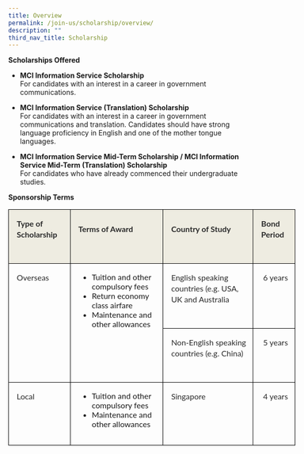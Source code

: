 ```yaml
---
title: Overview
permalink: /join-us/scholarship/overview/
description: ""
third_nav_title: Scholarship
---
```

**Scholarships Offered**

*   **MCI Information Service Scholarship**  
    For candidates with an interest in a career in government communications.
*   **MCI Information Service (Translation) Scholarship**  
    For candidates with an interest in a career in government communications and translation. Candidates should have strong language proficiency in English and one of the mother tongue languages.&nbsp;

*   **MCI Information Service Mid-Term Scholarship / MCI Information Service Mid-Term (Translation) Scholarship**  
    For candidates who have already commenced their undergraduate studies.&nbsp;

**Sponsorship Terms**

<table style="box-sizing: border-box; font-family: Lato, sans-serif; border-collapse: collapse; outline: 0px !important; width: 580px; margin-left: 0px !important; margin-right: 0px !important; border: none;" width="100%" cellpadding="0" cellspacing="0" border="1"><tbody style="box-sizing: border-box; font-family: Lato, sans-serif; outline: 0px !important;"><tr style="box-sizing: border-box; font-family: Lato, sans-serif; outline: 0px !important;"><td style="box-sizing: border-box; font-family: Lato, sans-serif; outline: 0px !important; font-size: 16px; border: 1pt solid windowtext; padding: 12.75pt 7.5pt 12.75pt 12pt; background: rgb(238, 236, 225);"><p style="box-sizing: border-box; font-family: Lato, sans-serif; margin-top: 0px; margin-bottom: 30px !important; outline: 0px !important; background-color: transparent; color: rgb(42, 42, 42); line-height: 22px; font-size: 16px;"><strong style="box-sizing: border-box; font-family: Lato, sans-serif; font-weight: bolder; outline: 0px !important;">Type of Scholarship</strong></p></td><td style="box-sizing: border-box; font-family: Lato, sans-serif; outline: 0px !important; font-size: 16px; border-top: 1pt solid windowtext; border-right: 1pt solid windowtext; border-bottom: 1pt solid windowtext; border-left: none; padding: 12.75pt 7.5pt 12.75pt 12pt; background: rgb(238, 236, 225);"><p style="box-sizing: border-box; font-family: Lato, sans-serif; margin-top: 0px; margin-bottom: 30px !important; outline: 0px !important; background-color: transparent; color: rgb(42, 42, 42); line-height: 22px; font-size: 16px;"><strong style="box-sizing: border-box; font-family: Lato, sans-serif; font-weight: bolder; outline: 0px !important;">Terms of Award</strong></p></td><td style="box-sizing: border-box; font-family: Lato, sans-serif; outline: 0px !important; font-size: 16px; border-top: 1pt solid windowtext; border-right: 1pt solid windowtext; border-bottom: 1pt solid windowtext; border-left: none; padding: 12.75pt 7.5pt 12.75pt 12pt; background: rgb(238, 236, 225);"><p style="box-sizing: border-box; font-family: Lato, sans-serif; margin-top: 0px; margin-bottom: 30px !important; outline: 0px !important; background-color: transparent; color: rgb(42, 42, 42); line-height: 22px; font-size: 16px;"><strong style="box-sizing: border-box; font-family: Lato, sans-serif; font-weight: bolder; outline: 0px !important;">Country of Study</strong></p></td><td style="box-sizing: border-box; font-family: Lato, sans-serif; outline: 0px !important; font-size: 16px; border-top: 1pt solid windowtext; border-right: 1pt solid windowtext; border-bottom: 1pt solid windowtext; border-left: none; padding: 12.75pt 7.5pt 12.75pt 12pt; background: rgb(238, 236, 225);"><p style="box-sizing: border-box; font-family: Lato, sans-serif; margin-top: 0px; margin-bottom: 30px !important; outline: 0px !important; background-color: transparent; color: rgb(42, 42, 42); line-height: 22px; font-size: 16px;"><strong style="box-sizing: border-box; font-family: Lato, sans-serif; font-weight: bolder; outline: 0px !important;">Bond Period</strong></p></td></tr><tr style="box-sizing: border-box; font-family: Lato, sans-serif; outline: 0px !important;"><td style="box-sizing: border-box; font-family: Lato, sans-serif; outline: 0px !important; font-size: 16px; border-right: 1pt solid windowtext; border-bottom: 1pt solid windowtext; border-left: 1pt solid windowtext; border-top: none; padding: 12.75pt 7.5pt 12.75pt 12pt;" valign="top" rowspan="2"><p style="box-sizing: border-box; font-family: Lato, sans-serif; margin-top: 0px; margin-bottom: 30px !important; outline: 0px !important; background-color: transparent; color: rgb(42, 42, 42); line-height: 22px; font-size: 16px;">Overseas</p></td><td style="box-sizing: border-box; font-family: Lato, sans-serif; outline: 0px !important; font-size: 16px; border-top: none; border-left: none; border-bottom: 1pt solid windowtext; border-right: 1pt solid windowtext; padding: 12.75pt 7.5pt 12.75pt 12pt;" valign="top" rowspan="2"><ul style="box-sizing: border-box; font-family: Lato, sans-serif; margin-top: 0px; margin-bottom: 1rem; outline: 0px !important;"><li style="box-sizing: border-box; font-family: Lato, sans-serif; outline: 0px !important; font-size: 16px;">Tuition and other compulsory fees</li><li style="box-sizing: border-box; font-family: Lato, sans-serif; outline: 0px !important; font-size: 16px;">Return economy class airfare</li><li style="box-sizing: border-box; font-family: Lato, sans-serif; outline: 0px !important; font-size: 16px;">Maintenance and other allowances</li></ul></td><td style="box-sizing: border-box; font-family: Lato, sans-serif; outline: 0px !important; font-size: 16px; border-top: none; border-left: none; border-bottom: 1pt solid windowtext; border-right: 1pt solid windowtext; padding: 12.75pt 7.5pt 12.75pt 12pt;" valign="top"><p style="box-sizing: border-box; font-family: Lato, sans-serif; margin-top: 0px; margin-bottom: 30px !important; outline: 0px !important; background-color: transparent; color: rgb(42, 42, 42); line-height: 22px; font-size: 16px;">English speaking countries (e.g. USA, UK and Australia</p></td><td style="box-sizing: border-box; font-family: Lato, sans-serif; outline: 0px !important; font-size: 16px; border-top: none; border-left: none; border-bottom: 1pt solid windowtext; border-right: 1pt solid windowtext; padding: 12.75pt 7.5pt 12.75pt 12pt;" valign="top"><p style="box-sizing: border-box; font-family: Lato, sans-serif; margin-top: 0px; margin-bottom: 30px !important; outline: 0px !important; background-color: transparent; color: rgb(42, 42, 42); line-height: 22px; font-size: 16px; text-align: center;">6 years</p></td></tr><tr style="box-sizing: border-box; font-family: Lato, sans-serif; outline: 0px !important;"><td style="box-sizing: border-box; font-family: Lato, sans-serif; outline: 0px !important; font-size: 16px; border-top: none; border-left: none; border-bottom: 1pt solid windowtext; border-right: 1pt solid windowtext; padding: 12.75pt 7.5pt 12.75pt 12pt;" valign="top"><p style="box-sizing: border-box; font-family: Lato, sans-serif; margin-top: 0px; margin-bottom: 30px !important; outline: 0px !important; background-color: transparent; color: rgb(42, 42, 42); line-height: 22px; font-size: 16px;">Non-English speaking countries (e.g. China)</p></td><td style="box-sizing: border-box; font-family: Lato, sans-serif; outline: 0px !important; font-size: 16px; border-top: none; border-left: none; border-bottom: 1pt solid windowtext; border-right: 1pt solid windowtext; padding: 12.75pt 7.5pt 12.75pt 12pt;" valign="top"><p style="box-sizing: border-box; font-family: Lato, sans-serif; margin-top: 0px; margin-bottom: 30px !important; outline: 0px !important; background-color: transparent; color: rgb(42, 42, 42); line-height: 22px; font-size: 16px; text-align: center;">5 years</p></td></tr><tr style="box-sizing: border-box; font-family: Lato, sans-serif; outline: 0px !important;"><td style="box-sizing: border-box; font-family: Lato, sans-serif; outline: 0px !important; font-size: 16px; border-right: 1pt solid windowtext; border-bottom: 1pt solid windowtext; border-left: 1pt solid windowtext; border-top: none; padding: 12.75pt 7.5pt 12.75pt 12pt;" valign="top"><p style="box-sizing: border-box; font-family: Lato, sans-serif; margin-top: 0px; margin-bottom: 30px !important; outline: 0px !important; background-color: transparent; color: rgb(42, 42, 42); line-height: 22px; font-size: 16px;">Local</p></td><td style="box-sizing: border-box; font-family: Lato, sans-serif; outline: 0px !important; font-size: 16px; border-top: none; border-left: none; border-bottom: 1pt solid windowtext; border-right: 1pt solid windowtext; padding: 12.75pt 7.5pt 12.75pt 12pt;" valign="top"><ul style="box-sizing: border-box; font-family: Lato, sans-serif; margin-top: 0px; margin-bottom: 1rem; outline: 0px !important;"><li style="box-sizing: border-box; font-family: Lato, sans-serif; outline: 0px !important; font-size: 16px;">Tuition and other compulsory fees</li><li style="box-sizing: border-box; font-family: Lato, sans-serif; outline: 0px !important; font-size: 16px;">Maintenance and other allowances</li></ul></td><td style="box-sizing: border-box; font-family: Lato, sans-serif; outline: 0px !important; font-size: 16px; border-top: none; border-left: none; border-bottom: 1pt solid windowtext; border-right: 1pt solid windowtext; padding: 12.75pt 7.5pt 12.75pt 12pt;" valign="top"><p style="box-sizing: border-box; font-family: Lato, sans-serif; margin-top: 0px; margin-bottom: 30px !important; outline: 0px !important; background-color: transparent; color: rgb(42, 42, 42); line-height: 22px; font-size: 16px;">Singapore</p></td><td style="box-sizing: border-box; font-family: Lato, sans-serif; outline: 0px !important; font-size: 16px; border-top: none; border-left: none; border-bottom: 1pt solid windowtext; border-right: 1pt solid windowtext; padding: 12.75pt 7.5pt 12.75pt 12pt;" valign="top"><p style="box-sizing: border-box; font-family: Lato, sans-serif; margin-top: 0px; margin-bottom: 30px !important; outline: 0px !important; background-color: transparent; color: rgb(42, 42, 42); line-height: 22px; font-size: 16px; text-align: center;">4 years</p></td></tr></tbody></table>